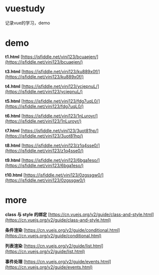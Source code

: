 # vuestudy
记录vue的学习，demo

# demo

**t1.html**  [https://jsfiddle.net/vini123/bcuaejen/](https://jsfiddle.net/vini123/bcuaejen/)

**t3.html** [https://jsfiddle.net/vini123/ku889x0f/](https://jsfiddle.net/vini123/ku889x0f/)

**t4.html** [https://jsfiddle.net/vini123/ycjepnuL/](https://jsfiddle.net/vini123/ycjepnuL/)

**t5.html** [https://jsfiddle.net/vini123/fdg7uqL0/](https://jsfiddle.net/vini123/fdg7uqL0/)

**t6.html** [https://jsfiddle.net/vini123/1nLuroyr/](https://jsfiddle.net/vini123/1nLuroyr/)

**t7.html** [https://jsfiddle.net/vini123/3uot81hp/](https://jsfiddle.net/vini123/3uot81hp/)

**t8.html** [https://jsfiddle.net/vini123/z1q4sse0/](https://jsfiddle.net/vini123/z1q4sse0/)

**t9.html** [https://jsfiddle.net/vini123/6bga1eso/](https://jsfiddle.net/vini123/6bga1eso/)

**t10.html** [https://jsfiddle.net/vini123/0zgssgw0/](https://jsfiddle.net/vini123/0zgssgw0/)

# more

**class 与 style 的绑定** [https://cn.vuejs.org/v2/guide/class-and-style.html](https://cn.vuejs.org/v2/guide/class-and-style.html)

**条件渲染** [https://cn.vuejs.org/v2/guide/conditional.html](https://cn.vuejs.org/v2/guide/conditional.html)

**列表渲染** [https://cn.vuejs.org/v2/guide/list.html](https://cn.vuejs.org/v2/guide/list.html)

**事件处理** [https://cn.vuejs.org/v2/guide/events.html](https://cn.vuejs.org/v2/guide/events.html)
